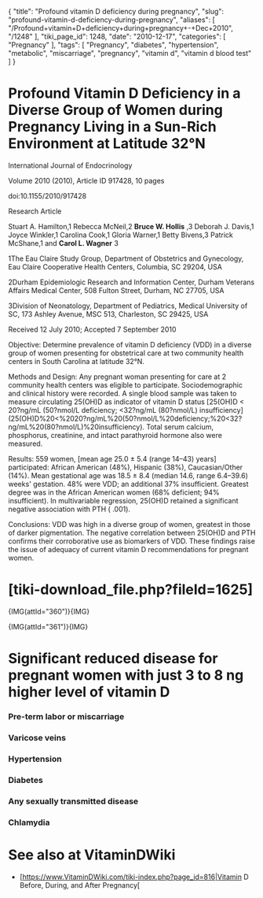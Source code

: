 {
    "title": "Profound vitamin D deficiency during pregnancy",
    "slug": "profound-vitamin-d-deficiency-during-pregnancy",
    "aliases": [
        "/Profound+vitamin+D+deficiency+during+pregnancy+-+Dec+2010",
        "/1248"
    ],
    "tiki_page_id": 1248,
    "date": "2010-12-17",
    "categories": [
        "Pregnancy"
    ],
    "tags": [
        "Pregnancy",
        "diabetes",
        "hypertension",
        "metabolic",
        "miscarriage",
        "pregnancy",
        "vitamin d",
        "vitamin d blood test"
    ]
}


# Profound Vitamin D Deficiency in a Diverse Group of Women during Pregnancy Living in a Sun-Rich Environment at Latitude 32°N

International Journal of Endocrinology

Volume 2010 (2010), Article ID 917428, 10 pages

doi:10.1155/2010/917428

Research Article

Stuart A. Hamilton,1 Rebecca McNeil,2  **Bruce W. Hollis** ,3 Deborah J. Davis,1 Joyce Winkler,1 Carolina Cook,1 Gloria Warner,1 Betty Bivens,3 Patrick McShane,1 and  **Carol L. Wagner** 3

1The Eau Claire Study Group, Department of Obstetrics and Gynecology, Eau Claire Cooperative Health Centers, Columbia, SC 29204, USA

2Durham Epidemiologic Research and Information Center, Durham Veterans Affairs Medical Center, 508 Fulton Street, Durham, NC 27705, USA

3Division of Neonatology, Department of Pediatrics, Medical University of SC, 173 Ashley Avenue, MSC 513, Charleston, SC 29425, USA

Received 12 July 2010; Accepted 7 September 2010

Objective: Determine prevalence of vitamin D deficiency (VDD) in a diverse group of women presenting for obstetrical care at two community health centers in South Carolina at latitude 32°N. 

Methods and Design: Any pregnant woman presenting for care at 2 community health centers was eligible to participate. Sociodemographic and clinical history were recorded. A single blood sample was taken to measure circulating 25(OH)D as indicator of vitamin D status [25(OH)D < 20?ng/mL (50?nmol/L deficiency; <32?ng/mL (80?nmol/L) insufficiency](25(OH)D%20<%2020?ng/mL%20(50?nmol/L%20deficiency;%20<32?ng/mL%20(80?nmol/L)%20insufficiency). Total serum calcium, phosphorus, creatinine, and intact parathyroid hormone also were measured. 

Results: 559 women, <span>[mean age 25.0 ± 5.4 (range 14–43) years]</span> participated: African American (48%), Hispanic (38%), Caucasian/Other (14%).  Mean gestational age was 18.5 ± 8.4 (median 14.6, range 6.4–39.6) weeks' gestation. 48% were VDD; an additional 37% insufficient. Greatest degree was in the African American women (68% deficient; 94% insufficient). In multivariable regression, 25(OH)D retained a significant negative association with PTH ( .001). 

Conclusions: VDD was high in a diverse group of women, greatest in those of darker pigmentation. The negative correlation between 25(OH)D and PTH confirms their corroborative use as biomarkers of VDD. These findings raise the issue of adequacy of current vitamin D recommendations for pregnant women.

# <span>[tiki-download_file.php?fileId=1625]</span>

{IMG(attId="360")}{IMG}

{IMG(attId="361")}{IMG}

# Significant reduced disease for pregnant women with just 3 to 8 ng higher level of vitamin D

### Pre-term labor or miscarriage

### Varicose veins

### Hypertension

### Diabetes

### Any sexually transmitted disease

### Chlamydia

# See also at VitaminDWiki

* [https://www.VitaminDWiki.com/tiki-index.php?page_id=816|Vitamin D Before, During, and After Pregnancy[